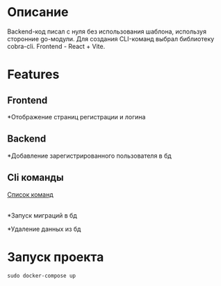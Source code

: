 <h1>Описание</h1>
Backend-код писал с нуля без использования шаблона, используя сторонние go-модули. Для создания CLI-команд выбрал библиотеку cobra-cli. Frontend - React + Vite.

<h1>Features</h1>
<h2>Frontend</h2>
<p>*Отображение страниц регистрации и логина</p>
<h2>Backend</h2>
<p>*Добавление зарегистрированного пользователя в бд</p>
<h2>Cli команды</h2>
<a href="https://github.com/Alekssmv/GoChat/tree/main/src/Cli">Список команд</a>
<br></br>
<p>*Запуск миграций в бд</p>
<p>*Удаление данных из бд</p>
<h1>Запуск проекта</h1>
<div id="code-container" style="position: relative;">
  <pre><code id="code-snippet">sudo docker-compose up</code></pre>
</div>
